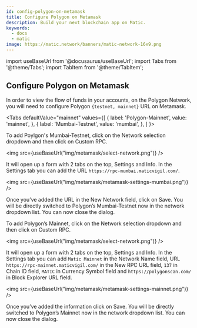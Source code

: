 ```yaml
---
id: config-polygon-on-metamask
title: Configure Polygon on Metamask
description: Build your next blockchain app on Matic.
keywords:
  - docs
  - matic
image: https://matic.network/banners/matic-network-16x9.png 
---
```

import useBaseUrl from '@docusaurus/useBaseUrl';
import Tabs from '@theme/Tabs';
import TabItem from '@theme/TabItem';

## Configure Polygon on Metamask

In order to view the flow of funds in your accounts, on the Polygon Network, you will need to configure Polygon `{testnet, mainnet}` URL on Metamask.

<Tabs
  defaultValue="mainnet"
  values={[
    { label: 'Polygon-Mainnet', value: 'mainnet', },
    { label: 'Mumbai-Testnet', value: 'mumbai', },
  ]
}>

<TabItem value="mumbai">
To add Poylgon's Mumbai-Testnet, click on the Network selection dropdown and then click on Custom RPC.

<img src={useBaseUrl("img/metamask/select-network.png")} />

It will open up a form with 2 tabs on the top, Settings and Info. In the Settings tab you can add the URL `https://rpc-mumbai.maticvigil.com/`.

<img src={useBaseUrl("img/metamask/metamask-settings-mumbai.png")} />

Once you’ve added the URL in the New Network field, click on Save. You will be directly switched to Polygon’s Mumbai-Testnet now in the network dropdown list. You can now close the dialog.
</TabItem>

<TabItem value="mainnet">
To add Polygon’s Mainnet, click on the Network selection dropdown and then click on Custom RPC. 

<img src={useBaseUrl("img/metamask/select-network.png")} />

It will open up a form with 2 tabs on the top, Settings and Info. In the Settings tab you can add `Matic Mainnet` in the Network Name field, URL `https://rpc-mainnet.maticvigil.com/` in the New RPC URL field, `137` in Chain ID field, `MATIC` in Currency Symbol field and `https://polygonscan.com/` in Block Explorer URL field.

<img src={useBaseUrl("img/metamask/metamask-settings-mainnet.png")} />

Once you’ve added the information click on Save. You will be directly switched to Polygon’s Mainnet now in the network dropdown list. You can now close the dialog.
</TabItem>
</Tabs>



